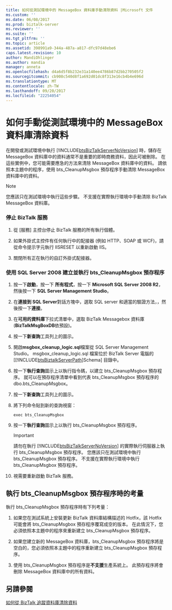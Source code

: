 ```yaml
---
title: 如何從測試環境中的 MessageBox 資料庫手動清除資料 |Microsoft 文件
ms.custom: ''
ms.date: 06/08/2017
ms.prod: biztalk-server
ms.reviewer: ''
ms.suite: ''
ms.tgt_pltfrm: ''
ms.topic: article
ms.assetid: 398991a9-344a-487a-a817-dfc97d48ebe6
caps.latest.revision: 10
author: MandiOhlinger
ms.author: mandia
manager: anneta
ms.openlocfilehash: d4a6d5f8b232e31a140ee4786b87d2bb270505f2
ms.sourcegitcommit: cb908c540d8f1a692d01dc8f313e16cb4b4e696d
ms.translationtype: MT
ms.contentlocale: zh-TW
ms.lasthandoff: 09/20/2017
ms.locfileid: "22254054"
---
```

# <a name="how-to-manually-purge-data-from-the-messagebox-database-in-a-test-environment"></a>如何手動從測試環境中的 MessageBox 資料庫清除資料
在開發或測試環境中執行 [!INCLUDE[btsBizTalkServerNoVersion](../includes/btsbiztalkservernoversion-md.md)] 時，儲存在 MessageBox 資料庫中的資料通常不是重要的即時商務資料，因此可被刪除。 在這些實例中，您可能需要應急的方法來清除 MessageBox 資料庫中的資料。 請依照本主題中的程序，使用 bts_CleanupMsgbox 預存程序手動清除 MessageBox 資料庫中的資料。  
  
> [!NOTE]
>  您應該只在測試環境中執行這些步驟。 不支援在實際執行環境中手動清除 BizTalk MessageBox 資料庫。  
  
### <a name="to-stop-biztalk-services"></a>停止 BizTalk 服務  
  
1.  從 [服務] 主控台停止 BizTalk 服務的所有執行個體。  
  
2.  如果外掛式主控件有任何執行中的配接器 (例如 HTTP、SOAP 或 WCF)，請從命令提示字元執行 IISRESET 以重新啟動 IIS。  
  
3.  關閉所有正在執行的自訂外掛式配接器。  
  
### <a name="to-create-and-execute-the-btscleanupmsgbox-stored-procedure-using-sql-server-2008"></a>使用 SQL Server 2008 建立並執行 bts_CleanupMsgbox 預存程序  
  
1.  按一下**啟動**，按一下 **所有程式**，按一下  **Microsoft SQL Server 2008 R2**，然後按一下  **SQL Server Management Studio**。  
  
2.  在**連接到 SQL Server**對話方塊中，選取 SQL server 和適當的驗證方法，，然後按一下**連接**。  
  
3.  在**可用的資料庫**下拉式清單中，選取 BizTalk Messagebox 資料庫 (**BizTalkMsgBoxDB**依預設)。  
  
4.  按一下**新查詢**工具列上的圖示。  
  
5.  開啟**msgbox_cleanup_logic.sql**檔案從 SQL Server Management Studio。 msgbox_cleanup_logic.sql 檔案位於 BizTalk Server 電腦的 [[!INCLUDE[btsBiztalkServerPath](../includes/btsbiztalkserverpath-md.md)]Schema\] 目錄中。  
  
6.  按一下**執行查詢**圖示上以執行指令碼，以建立 bts_CleanupMsgbox 預存程序。 就可以在預存程序清單中看到代表 bts_CleanupMsgbox 預存程序的 dbo.bts_CleanupMsgbox。  
  
7.  按一下**新查詢**工具列上的圖示。  
  
8.  將下列命令貼到新的查詢視窗：  
  
    ```  
    exec bts_CleanupMsgbox  
    ```  
  
9. 按一下**執行查詢**圖示上以執行 bts_CleanupMsgbox 預存程序。  
  
    > [!IMPORTANT]
    >  請勿在執行 [!INCLUDE[btsBizTalkServerNoVersion](../includes/btsbiztalkservernoversion-md.md)] 的實際執行伺服器上執行 bts_CleanupMsgbox 預存程序。 您應該只在測試環境中執行 bts_CleanupMsgbox 預存程序。 不支援在實際執行環境中執行 bts_CleanupMsgbox 預存程序。  
  
10. 視需要重新啟動 BizTalk 服務。  
  
## <a name="considerations-when-running-the-btscleanupmsgbox-stored-procedure"></a>執行 bts_CleanupMsgbox 預存程序時的考量  
 執行 bts_CleanupMsgbox 預存程序時有下列考量：  
  
1.  如果您在測試系統上安裝更新 BizTalk 資料庫結構描述的 Hotfix，該 Hotfix 可能會將 bts_CleanupMsgbox 預存程序覆寫成空的版本。 在此情況下，您必須依照本主題中的程序來重新建立 bts_CleanupMsgbox 預存程序。  
  
2.  如果您建立新的 MessageBox 資料庫，bts_CleanupMsgbox 預存程序將是空白的，您必須依照本主題中的程序重新建立 bts_CleanupMsgbox 預存程序。  
  
3.  使用 bts_CleanupMsgbox 預存程序是**不支援**生產系統上。 此預存程序將會刪除 MessageBox 資料庫中的所有資料。  
  
## <a name="see-also"></a>另請參閱  
 [如何從 BizTalk 追蹤資料庫清除資料](../core/how-to-purge-data-from-the-biztalk-tracking-database.md)